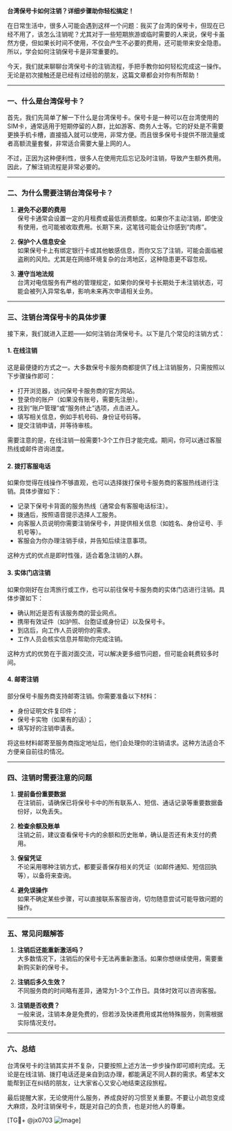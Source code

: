 **台湾保号卡如何注销？详细步骤助你轻松搞定！**

在日常生活中，很多人可能会遇到这样一个问题：我买了台湾的保号卡，但现在已经不用了，该怎么注销呢？尤其对于一些短期旅游或临时需要的人来说，保号卡虽然方便，但如果长时间不使用，不仅会产生不必要的费用，还可能带来安全隐患。所以，学会如何注销保号卡是非常重要的。

今天，我们就来聊聊台湾保号卡的注销流程，手把手教你如何轻松完成这一操作。无论是初次接触还是已经有过经验的朋友，这篇文章都会对你有所帮助！

---

### **一、什么是台湾保号卡？**
首先，我们先简单了解一下什么是台湾保号卡。保号卡是一种可以在台湾使用的SIM卡，通常适用于短期停留的人群，比如游客、商务人士等。它的好处是不需要更换手机卡槽，直接插入就可以使用，非常方便。而且很多保号卡提供不限流量或者高额流量套餐，非常适合需要大量上网的人。

不过，正因为这种便利性，很多人在使用完后忘记及时注销，导致产生额外费用。因此，了解注销流程是非常必要的。

---

### **二、为什么需要注销台湾保号卡？**
1. **避免不必要的费用**  
   保号卡通常会设置一定的月租费或最低消费额度。如果你不主动注销，即使没有使用，也可能被收取费用。长期下来，这笔钱可能会让你感到“肉疼”。

2. **保护个人信息安全**  
   如果保号卡上有绑定银行卡或其他敏感信息，而你又忘了注销，可能会面临被盗刷的风险。尤其是在网络环境复杂的台湾地区，这种隐患更不容忽视。

3. **遵守当地法规**  
   台湾对电信服务有严格的管理规定，如果你的保号卡长期处于未注销状态，可能会被列入异常名单，影响未来再次申请相关业务。

---

### **三、注销台湾保号卡的具体步骤**
接下来，我们就进入正题——如何注销台湾保号卡。以下是几个常见的注销方式：

#### **1. 在线注销**
这是最便捷的方式之一。大多数保号卡服务商都提供了线上注销服务，只需按照以下步骤操作即可：
- 打开浏览器，访问保号卡服务商的官方网站。
- 登录你的账户（如果没有账号，需要先注册）。
- 找到“账户管理”或“服务终止”选项，点击进入。
- 填写相关信息，例如手机号码、身份证号码等。
- 提交注销申请，并等待审核。

需要注意的是，在线注销一般需要1-3个工作日才能完成。期间，你可以通过客服热线或邮件咨询进度。

#### **2. 拨打客服电话**
如果你觉得在线操作不够直观，也可以选择拨打保号卡服务商的客服热线进行注销。具体步骤如下：
- 记录下保号卡背面的服务热线（通常会有客服电话标注）。
- 拨通后，按照语音提示选择人工服务。
- 向客服人员说明你需要注销保号卡，并提供相关信息（如姓名、身份证号、手机号等）。
- 客服会为你办理注销手续，并告知后续注意事项。

这种方式的优点是即时性强，适合着急注销的人群。

#### **3. 实体门店注销**
如果你刚好在台湾旅行或工作，也可以前往保号卡服务商的实体门店进行注销。具体步骤如下：
- 确认附近是否有该服务商的营业网点。
- 携带有效证件（如护照、台胞证或身份证）以及保号卡。
- 到店后，向工作人员说明你的需求。
- 工作人员会核实信息并帮助你完成注销。

这种方式的优势在于面对面交流，可以解决更多细节问题，但可能会耗费较多时间。

#### **4. 邮寄注销**
部分保号卡服务商支持邮寄注销。你需要准备以下材料：
- 身份证明文件复印件；
- 保号卡实物（如果有的话）；
- 填写好的注销申请表。

将这些材料邮寄至服务商指定地址后，他们会处理你的注销请求。这种方法适合不方便亲自前往的情况。

---

### **四、注销时需要注意的问题**
1. **提前备份重要数据**  
   在注销前，请确保已将保号卡中的所有联系人、短信、通话记录等重要数据备份好，以免丢失。

2. **检查余额及账单**  
   注销之前，建议查看保号卡内的余额和历史账单，确认是否还有未支付的费用。

3. **保留凭证**  
   不论采用哪种注销方式，都要妥善保存相关的凭证（如邮件通知、短信回执等），以备将来查询。

4. **避免误操作**  
   如果不确定某些步骤，可以直接联系客服咨询，切勿随意尝试可能导致问题的操作。

---

### **五、常见问题解答**
1. **注销后还能重新激活吗？**  
   大多数情况下，注销后的保号卡无法再重新激活。如果你想继续使用，需要重新购买新的保号卡。

2. **注销后多久生效？**  
   不同服务商的时间略有差异，通常为1-3个工作日。具体时效可以咨询客服。

3. **注销是否收费？**  
   一般来说，注销本身是免费的，但若涉及快递费用或其他特殊服务，则需根据实际情况支付。

---

### **六、总结**
台湾保号卡的注销其实并不复杂，只要按照上述方法一步步操作即可顺利完成。无论是在线注销、拨打电话还是亲自到店办理，都能满足不同人群的需求。希望本文能帮到正在纠结的朋友，让大家省心又安心地结束这段旅程。

最后提醒大家，无论使用什么服务，养成良好的习惯至关重要。不要让小疏忽变成大麻烦，及时注销保号卡，既是对自己的负责，也是对他人的尊重。

[TG💪+ @jx0703 ![Image](https://github.com/user-attachments/assets/dbca1d08-cadb-493c-b0ec-ad6f7a83f270)]